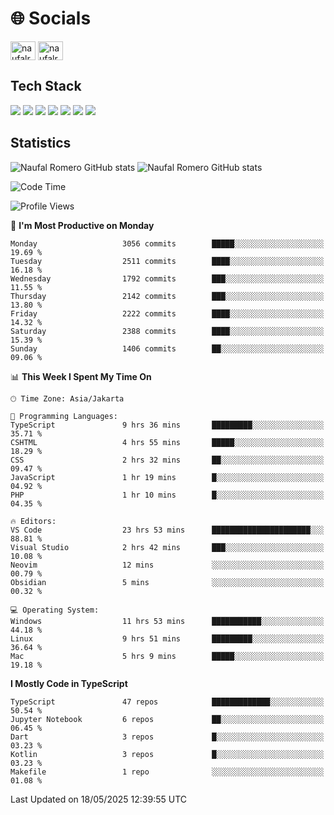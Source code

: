 <h1 align="">🌐 Socials</h1>
<p align="left">
<a href="https://linkedin.com/in/naufal-romero-putra-pratama-9ab816177/" target="blank"><img align="center" src="https://raw.githubusercontent.com/rahuldkjain/github-profile-readme-generator/master/src/images/icons/Social/linked-in-alt.svg" alt="naufalromero" height="30" width="40" /></a>
<a href="https://instagram.com/naufalromero" target="blank"><img align="center" src="https://raw.githubusercontent.com/rahuldkjain/github-profile-readme-generator/master/src/images/icons/Social/instagram.svg" alt="naufalromero" height="30" width="40" /></a>
</p>


<h2 align="">Tech Stack</h2>
<div align="">
  <img src="https://img.shields.io/badge/next.js-000000?style=for-the-badge&logo=nextdotjs&logoColor=white"/>
 <img src="https://img.shields.io/badge/typescript-%23007ACC.svg?style=for-the-badge&logo=typescript&logoColor=white"/>
 <img src="https://img.shields.io/badge/react-%2320232a.svg?style=for-the-badge&logo=react&logoColor=%2361DAFB"/>
 <img src="https://img.shields.io/badge/tailwindcss-%2338B2AC.svg?style=for-the-badge&logo=tailwind-css&logoColor=white"/>
 <img src="https://img.shields.io/badge/Prisma-3982CE?style=for-the-badge&logo=Prisma&logoColor=white"/>
 <img src="https://img.shields.io/badge/javascript-%23323330.svg?style=for-the-badge&logo=javascript&logoColor=%23F7DF1E"/>
 <img src="https://img.shields.io/badge/java-%23ED8B00.svg?style=for-the-badge&logo=openjdk&logoColor=white"/>
</div>


<h2 align="">Statistics</h2>
<div align="">
<img src="https://github-readme-stats-xi-nine-74.vercel.app/api?username=romves&show_icons=true&theme=tokyonight&include_all_commits=true&count_private=true" alt="Naufal Romero GitHub stats"/>
<img src="https://github-readme-stats-xi-nine-74.vercel.app/api/top-langs/?username=romves&theme=tokyonight&hide_border=false&include_all_commits=true&count_private=true&layout=compact" alt="Naufal Romero GitHub stats"/>
</div>

<!--START_SECTION:waka-->
![Code Time](http://img.shields.io/badge/Code%20Time-2%2C419%20hrs%2054%20mins-blue)

![Profile Views](http://img.shields.io/badge/Profile%20Views-0-blue)

📅 **I'm Most Productive on Monday** 

```text
Monday                   3056 commits        █████░░░░░░░░░░░░░░░░░░░░   19.69 % 
Tuesday                  2511 commits        ████░░░░░░░░░░░░░░░░░░░░░   16.18 % 
Wednesday                1792 commits        ███░░░░░░░░░░░░░░░░░░░░░░   11.55 % 
Thursday                 2142 commits        ███░░░░░░░░░░░░░░░░░░░░░░   13.80 % 
Friday                   2222 commits        ████░░░░░░░░░░░░░░░░░░░░░   14.32 % 
Saturday                 2388 commits        ████░░░░░░░░░░░░░░░░░░░░░   15.39 % 
Sunday                   1406 commits        ██░░░░░░░░░░░░░░░░░░░░░░░   09.06 % 
```


📊 **This Week I Spent My Time On** 

```text
🕑︎ Time Zone: Asia/Jakarta

💬 Programming Languages: 
TypeScript               9 hrs 36 mins       █████████░░░░░░░░░░░░░░░░   35.71 % 
CSHTML                   4 hrs 55 mins       █████░░░░░░░░░░░░░░░░░░░░   18.29 % 
CSS                      2 hrs 32 mins       ██░░░░░░░░░░░░░░░░░░░░░░░   09.47 % 
JavaScript               1 hr 19 mins        █░░░░░░░░░░░░░░░░░░░░░░░░   04.92 % 
PHP                      1 hr 10 mins        █░░░░░░░░░░░░░░░░░░░░░░░░   04.35 % 

🔥 Editors: 
VS Code                  23 hrs 53 mins      ██████████████████████░░░   88.81 % 
Visual Studio            2 hrs 42 mins       ███░░░░░░░░░░░░░░░░░░░░░░   10.08 % 
Neovim                   12 mins             ░░░░░░░░░░░░░░░░░░░░░░░░░   00.79 % 
Obsidian                 5 mins              ░░░░░░░░░░░░░░░░░░░░░░░░░   00.32 % 

💻 Operating System: 
Windows                  11 hrs 53 mins      ███████████░░░░░░░░░░░░░░   44.18 % 
Linux                    9 hrs 51 mins       █████████░░░░░░░░░░░░░░░░   36.64 % 
Mac                      5 hrs 9 mins        █████░░░░░░░░░░░░░░░░░░░░   19.18 % 
```

**I Mostly Code in TypeScript** 

```text
TypeScript               47 repos            █████████████░░░░░░░░░░░░   50.54 % 
Jupyter Notebook         6 repos             ██░░░░░░░░░░░░░░░░░░░░░░░   06.45 % 
Dart                     3 repos             █░░░░░░░░░░░░░░░░░░░░░░░░   03.23 % 
Kotlin                   3 repos             █░░░░░░░░░░░░░░░░░░░░░░░░   03.23 % 
Makefile                 1 repo              ░░░░░░░░░░░░░░░░░░░░░░░░░   01.08 % 
```




 Last Updated on 18/05/2025 12:39:55 UTC
<!--END_SECTION:waka-->
